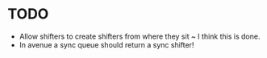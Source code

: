 # TODO

 * Allow shifters to create shifters from where they sit ~ I think this is done.
 * In avenue a sync queue should return a sync shifter!
